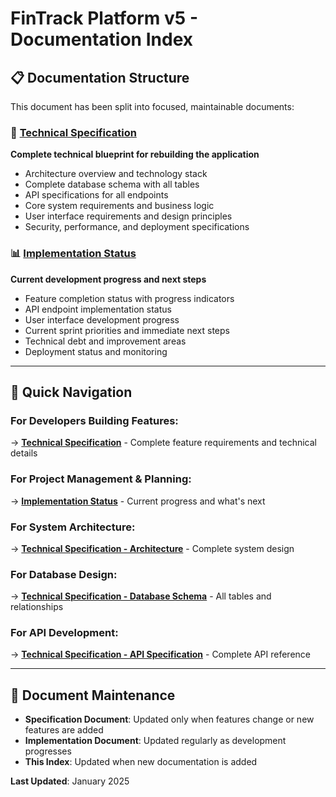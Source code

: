 # FinTrack Platform v5 - Documentation Index

## 📋 **Documentation Structure**

This document has been split into focused, maintainable documents:

### **📖 [Technical Specification](./fintrack-platform-v5-specification.md)**
**Complete technical blueprint for rebuilding the application**
- Architecture overview and technology stack
- Complete database schema with all tables
- API specifications for all endpoints
- Core system requirements and business logic
- User interface requirements and design principles
- Security, performance, and deployment specifications

### **📊 [Implementation Status](./fintrack-platform-v5-implementation.md)**
**Current development progress and next steps**
- Feature completion status with progress indicators
- API endpoint implementation status
- User interface development progress
- Current sprint priorities and immediate next steps
- Technical debt and improvement areas
- Deployment status and monitoring

---

## 🎯 **Quick Navigation**

### **For Developers Building Features:**
→ **[Technical Specification](./fintrack-platform-v5-specification.md)** - Complete feature requirements and technical details

### **For Project Management & Planning:**
→ **[Implementation Status](./fintrack-platform-v5-implementation.md)** - Current progress and what's next

### **For System Architecture:**
→ **[Technical Specification - Architecture](./fintrack-platform-v5-specification.md#architecture-overview)** - Complete system design

### **For Database Design:**
→ **[Technical Specification - Database Schema](./fintrack-platform-v5-specification.md#database-schema)** - All tables and relationships

### **For API Development:**
→ **[Technical Specification - API Specification](./fintrack-platform-v5-specification.md#api-specification)** - Complete API reference

---

## 📝 **Document Maintenance**

- **Specification Document**: Updated only when features change or new features are added
- **Implementation Document**: Updated regularly as development progresses
- **This Index**: Updated when new documentation is added

**Last Updated**: January 2025
